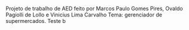Projeto de trabalho de AED 
feito por Marcos Paulo Gomes Pires, Ovaldo Pagiolli de Lollo e Vinicius Lima Carvalho
Tema: gerenciador de supermercados.
Teste b
